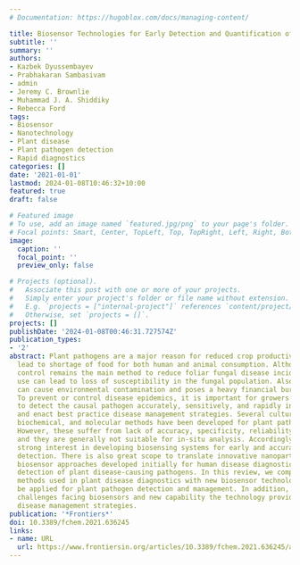 ```yaml
---
# Documentation: https://hugoblox.com/docs/managing-content/

title: Biosensor Technologies for Early Detection and Quantification of Plant Pathogens
subtitle: ''
summary: ''
authors:
- Kazbek Dyussembayev
- Prabhakaran Sambasivam
- admin
- Jeremy C. Brownlie
- Muhammad J. A. Shiddiky
- Rebecca Ford
tags:
- Biosensor
- Nanotechnology
- Plant disease
- Plant pathogen detection
- Rapid diagnostics
categories: []
date: '2021-01-01'
lastmod: 2024-01-08T10:46:32+10:00
featured: true
draft: false

# Featured image
# To use, add an image named `featured.jpg/png` to your page's folder.
# Focal points: Smart, Center, TopLeft, Top, TopRight, Left, Right, BottomLeft, Bottom, BottomRight.
image:
  caption: ''
  focal_point: ''
  preview_only: false

# Projects (optional).
#   Associate this post with one or more of your projects.
#   Simply enter your project's folder or file name without extension.
#   E.g. `projects = ["internal-project"]` references `content/project/deep-learning/index.md`.
#   Otherwise, set `projects = []`.
projects: []
publishDate: '2024-01-08T00:46:31.727574Z'
publication_types:
- '2'
abstract: Plant pathogens are a major reason for reduced crop productivity and may
  lead to shortage of food for both human and animal consumption. Although chemical
  control remains the main method to reduce foliar fungal disease incidence, frequent
  use can lead to loss of susceptibility in the fungal population. Also, over-spraying
  can cause environmental contamination and poses a heavy financial burden on growers.
  To prevent or control disease epidemics, it is important for growers to be able
  to detect the causal pathogen accurately, sensitively, and rapidly in order to choose
  and enact best practice disease management strategies. Several culture-dependent,
  biochemical, and molecular methods have been developed for plant pathogen detection.
  However, these suffer from lack of accuracy, specificity, reliability, and rapidity,
  and they are generally not suitable for in-situ analysis. Accordingly, there is
  strong interest in developing biosensing systems for early and accurate pathogen
  detection. There is also great scope to translate innovative nanoparticle-based
  biosensor approaches developed initially for human disease diagnostics for early
  detection of plant disease-causing pathogens. In this review, we compare conventional
  methods used in plant disease diagnostics with new biosensor technologies that may
  be applied for plant pathogen detection and management. In addition, we discuss
  challenges facing biosensors and new capability the technology provides to informing
  disease management strategies.
publication: '*Frontiers*'
doi: 10.3389/fchem.2021.636245
links:
- name: URL
  url: https://www.frontiersin.org/articles/10.3389/fchem.2021.636245/abstract
---
```


